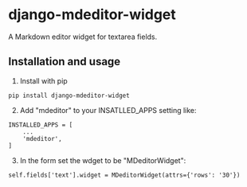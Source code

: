 django-mdeditor-widget
===

A Markdown editor widget for textarea fields. 


Installation and usage
--------------------

1. Install with pip 

```
pip install django-mdeditor-widget
```

2. Add "mdeditor" to your INSATLLED_APPS setting like: 



```
INSTALLED_APPS = [
    ...
    'mdeditor',
]
```

3. In the form set the wdget to be "MDeditorWidget":

```
self.fields['text'].widget = MDeditorWidget(attrs={'rows': '30'})
```

